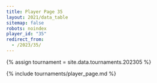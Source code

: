 ```yaml
---
title: Player Page 35
layout: 2021/data_table
sitemap: false
robots: noindex
player_id: "35"
redirect_from:
  - /2023/35/
---
```

{% assign tournament = site.data.tournaments.202305 %}

{% include tournaments/player_page.md %}
